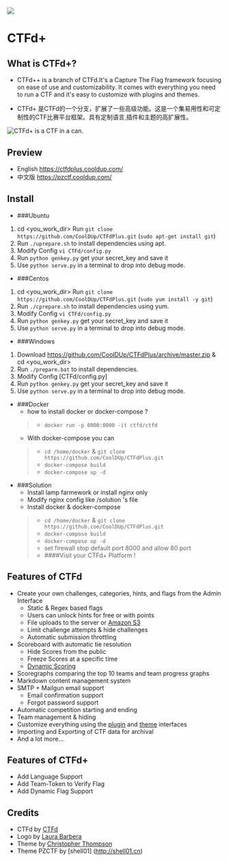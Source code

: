 ![](https://github.com/CoolDUp/CTFdPlus/blob/master/CTFd/themes/pzctf/static/img/logo.png?raw=true)
====
# CTFd+

## What is CTFd+?

* CTFd++ is a branch of CTFd.It's a Capture The Flag framework focusing on ease of use and customizability. It comes with everything you need to run a CTF and it's easy to customize with plugins and themes.

* CTFd+ 是CTFd的一个分支，扩展了一些高级功能。这是一个集易用性和可定制性的CTF比赛平台框架。具有定制语言,插件和主题的高扩展性。

![CTFd+ is a CTF in a can.](https://github.com/CoolDUp/CTFdPlus/blob/master/CTFd/themes/pzctf/static/img/scoreboard.png?raw=true)

## Preview
* English https://ctfdplus.cooldup.com/
* 中文版 https://pzctf.cooldup.com/

## Install
* ###Ubuntu
 1. cd <you_work_dir> Run `git clone https://github.com/CoolDUp/CTFdPlus.git` (`sudo apt-get install git`)
 2. Run `./uprepare.sh` to install dependencies using apt.
 3. Modify Config `vi CTFd/config.py`
 4. Run `python genkey.py` get your secret_key and save it
 5. Use `python serve.py` in a terminal to drop into debug mode.
* ###Centos
 1. cd <you_work_dir> Run `git clone https://github.com/CoolDUp/CTFdPlus.git` (`sudo yum install -y git`)
 2. Run `./cprepare.sh` to install dependencies using yum.
 3. Modify Config `vi CTFd/config.py`
 4. Run `python genkey.py` get your secret_key and save it
 5. Use `python serve.py` in a terminal to drop into debug mode.
* ###Windows
 1. Download https://github.com/CoolDUp/CTFdPlus/archive/master.zip & cd <you_work_dir>
 2. Run `./prepare.bat` to install dependencies.
 3. Modify Config [CTFd/config.py]
 4. Run `python genkey.py` get your secret_key and save it
 5. Use `python serve.py` in a terminal to drop into debug mode.
* ###Docker
    * how to install docker or docker-compose ?
    > * `docker run -p 8000:8000 -it ctfd/ctfd`
    * With docker-compose you can   
    > * `cd /home/docker` & `git clone https://github.com/CoolDUp/CTFdPlus.git`
    > * `docker-compose build`
    > * `docker-compose up -d`
* ###Solution
    * Install lamp farmework or install nginx only
    * Modify nginx config like /solution 's file
    * Install docker &  docker-compose  
    > * `cd /home/docker` & `git clone https://github.com/CoolDUp/CTFdPlus.git`
    > * `docker-compose build`
    > * `docker-compose up -d`
    > * set firewall stop default port 8000 and allow 80 port
    > * ####Visit your CTFd+ Platform !
 
## Features of CTFd
 * Create your own challenges, categories, hints, and flags from the Admin Interface
    * Static & Regex based flags
    * Users can unlock hints for free or with points
    * File uploads to the server or [Amazon S3](https://github.com/CTFd/CTFd-S3-plugin)
    * Limit challenge attempts & hide challenges
    * Automatic submission throttling
 * Scoreboard with automatic tie resolution
    * Hide Scores from the public
    * Freeze Scores at a specific time
    * [Dynamic Scoring](https://github.com/CTFd/DynamicValueChallenge)
 * Scoregraphs comparing the top 10 teams and team progress graphs
 * Markdown content management system
 * SMTP + Mailgun email support
    * Email confirmation support
    * Forgot password support
 * Automatic competition starting and ending
 * Team management & hiding
 * Customize everything using the [plugin](https://github.com/CTFd/CTFd/wiki/Plugins) and [theme](https://github.com/CTFd/CTFd/tree/master/CTFd/themes) interfaces
 * Importing and Exporting of CTF data for archival
 * And a lot more...
 
## Features of CTFd+
* Add Language Support
* Add Team-Token to Verify Flag
* Add Dynamic Flag Support


## Credits
 * CTFd by [CTFd](https://ctfd.io/)
 * Logo by [Laura Barbera](http://www.laurabb.com/)
 * Theme by [Christopher Thompson](https://github.com/breadchris)
 * Theme PZCTF by [shell01] (http://shell01.cn)
